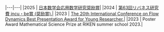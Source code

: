 
|---|---|
|2025 | [日本数学会応用数学研究奨励賞](https://www.mathsoc.jp/publicity/appmath2024.html)|
|2024 | [第63回リバネス研究費 incu・be賞 (奨励賞).](https://r.lne.st/theme/?arch=2023)|
|2023 | [The 20th International Conference on Flow Dynamics Best Presentation Award for Young Researcher.](https://www.ifs.tohoku.ac.jp/icfd/2023/images/Best_Presentation_Award_for_Young_Researcher(2023).pdf)|
|2023 | Poster Award Mathematical Science Prize at RIKEN summer school 2023.|